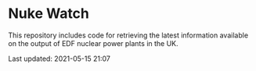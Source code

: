 # Nuke Watch

This repository includes code for retrieving the latest information available on the output of EDF nuclear power plants in the UK.

Last updated: 2021-05-15 21:07